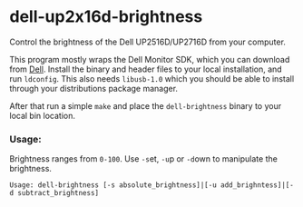# dell-up2x16d-brightness
Control the brightness of the Dell UP2516D/UP2716D from your computer.

This program mostly wraps the Dell Monitor SDK, which you can download from [Dell](https://downloads.dell.com/FOLDER03325158M/1/DellMonitorSDK_1_01r2_FINAL.zip). Install the binary and header files to your local installation, and run `ldconfig`. This also needs `libusb-1.0` which you should be able to install through your distributions package manager.

After that run a simple `make` and place the `dell-brightness` binary to your local bin location.


### Usage:

Brightness ranges from `0-100`. Use `-s`et, `-u`p or `-d`own to manipulate the brightness.

```
Usage: dell-brightness [-s absolute_brightness]|[-u add_brighntess]|[-d subtract_brightness]
```
